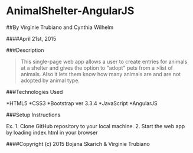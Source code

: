 # AnimalShelter-AngularJS

##By Virginie Trubiano and Cynthia Wilhelm 

####April 21st, 2015

###Description

>This single-page web app allows a user to create entries for animals at a shelter and gives the option to "adopt" pets from a >list of animals. Also it lets them know how many animals are and are not adopted by animal type.

###Technologies Used

*HTML5
*CSS3
*Bootstrap ver 3.3.4
*JavaScript
*AngularJS

###Setup Instructions

Ex.  1. Clone GitHub repository to your local machine.
2. Start the web app by loading index.html in your browser


####Copyright (c) 2015 Bojana Skarich & Virginie Trubiano
